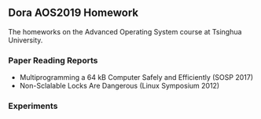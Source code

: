 ## Dora AOS2019 Homework
The homeworks on the Advanced Operating System course at Tsinghua University.

### Paper Reading Reports
- Multiprogramming a 64 kB Computer Safely and Efficiently (SOSP 2017)
- Non-Sclalable Locks Are Dangerous (Linux Symposium 2012)

### Experiments

